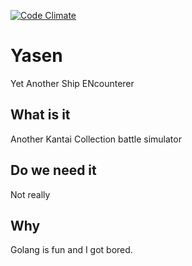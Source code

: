 [![Code Climate](https://codeclimate.com/github/SakuyaIzayoi/yasen/badges/gpa.svg)](https://codeclimate.com/github/SakuyaIzayoi/yasen)

# Yasen

Yet Another Ship ENcounterer

## What is it

Another Kantai Collection battle simulator

## Do we need it

Not really

## Why

Golang is fun and I got bored.
